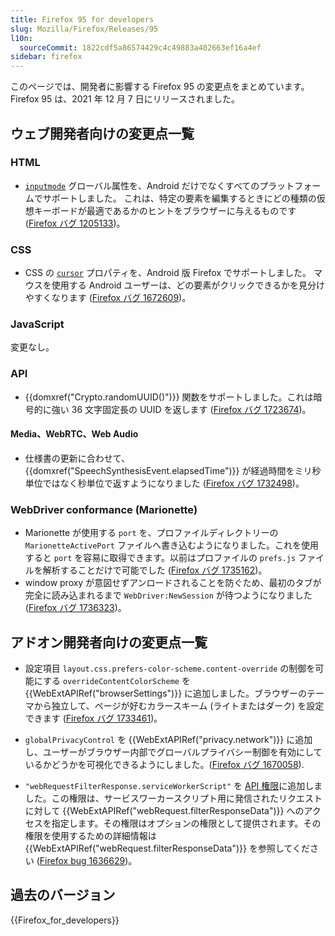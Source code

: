 ```yaml
---
title: Firefox 95 for developers
slug: Mozilla/Firefox/Releases/95
l10n:
  sourceCommit: 1822cdf5a86574429c4c49883a402663ef16a4ef
sidebar: firefox
---
```


このページでは、開発者に影響する Firefox 95 の変更点をまとめています。
Firefox 95 は、2021 年 12 月 7 日にリリースされました。

## ウェブ開発者向けの変更点一覧

### HTML

- [`inputmode`](/ja/docs/Web/HTML/Reference/Global_attributes/inputmode) グローバル属性を、Android だけでなくすべてのプラットフォームでサポートしました。
  これは、特定の要素を編集するときにどの種類の仮想キーボードが最適であるかのヒントをブラウザーに与えるものです ([Firefox バグ 1205133](https://bugzil.la/1205133))。

### CSS

- CSS の [`cursor`](/ja/docs/Web/CSS/cursor) プロパティを、Android 版 Firefox でサポートしました。
  マウスを使用する Android ユーザーは、どの要素がクリックできるかを見分けやすくなります ([Firefox バグ 1672609](https://bugzil.la/1672609))。

### JavaScript

変更なし。

### API

- {{domxref("Crypto.randomUUID()")}} 関数をサポートしました。これは暗号的に強い 36 文字固定長の UUID を返します ([Firefox バグ 1723674](https://bugzil.la/1723674))。

#### Media、WebRTC、Web Audio

- 仕様書の更新に合わせて、{{domxref("SpeechSynthesisEvent.elapsedTime")}} が経過時間をミリ秒単位ではなく秒単位で返すようになりました ([Firefox バグ 1732498](https://bugzil.la/1732498))。

### WebDriver conformance (Marionette)

- Marionette が使用する `port` を、プロファイルディレクトリーの `MarionetteActivePort` ファイルへ書き込むようになりました。これを使用すると `port` を容易に取得できます。以前はプロファイルの `prefs.js` ファイルを解析することだけで可能でした ([Firefox バグ 1735162](https://bugzil.la/1735162))。
- window proxy が意図せずアンロードされることを防ぐため、最初のタブが完全に読み込まれるまで `WebDriver:NewSession` が待つようになりました ([Firefox バグ 1736323](https://bugzil.la/1736323))。

## アドオン開発者向けの変更点一覧

- 設定項目 `layout.css.prefers-color-scheme.content-override` の制御を可能にする `overrideContentColorScheme` を {{WebExtAPIRef("browserSettings")}} に追加しました。ブラウザーのテーマから独立して、ページが好むカラースキーム (ライトまたはダーク) を設定できます ([Firefox バグ 1733461](https://bugzil.la/1733461))。

- `globalPrivacyControl` を {{WebExtAPIRef("privacy.network")}} に追加し、ユーザーがブラウザー内部でグローバルプライバシー制御を有効にしているかどうかを可視化できるようにしました。([Firefox バグ 1670058](https://bugzil.la/1670058)).

- `"webRequestFilterResponse.serviceWorkerScript"` を [API 権限](/ja/docs/Mozilla/Add-ons/WebExtensions/manifest.json/permissions#api_permissions)に追加しました。この権限は、サービスワーカースクリプト用に発信されたリクエストに対して {{WebExtAPIRef("webRequest.filterResponseData")}} へのアクセスを指定します。その権限はオプションの権限として提供されます。その権限を使用するための詳細情報は {{WebExtAPIRef("webRequest.filterResponseData")}} を参照してください ([Firefox bug 1636629](https://bugzil.la/1636629))。

## 過去のバージョン

{{Firefox_for_developers}}
